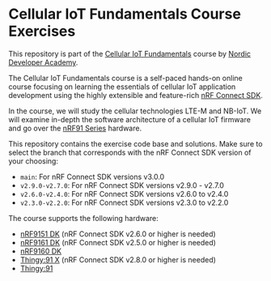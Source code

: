 # Cellular IoT Fundamentals Course Exercises
This repository is part of the [Cellular IoT Fundamentals](https://academy.nordicsemi.com/courses/cellular-iot-fundamentals/) course by [Nordic Developer Academy](https://academy.nordicsemi.com).

The Cellular IoT Fundamentals course is a self-paced hands-on online course focusing on learning the essentials of cellular IoT application development using the highly extensible and feature-rich [nRF Connect SDK](https://www.nordicsemi.com/Products/Development-software/nrf-connect-sdk). 

In the  course, we will study the cellular technologies LTE-M and NB-IoT. We will examine in-depth the software architecture of a cellular IoT firmware and go over the [nRF91 Series](https://www.nordicsemi.com/Products/Wireless/Low-power-cellular-IoT/Products?lang=en#infotabs) hardware.  

This repository contains the exercise code base and solutions. Make sure to select the branch that corresponds with the nRF Connect SDK version of your choosing:

 - <code>main</code>: For nRF Connect SDK versions v3.0.0
 - <code>v2.9.0-v2.7.0</code>: For nRF Connect SDK versions v2.9.0 - v2.7.0
 - <code>v2.6.0-v2.4.0</code>: For nRF Connect SDK versions v2.6.0 to v2.4.0
 - <code>v2.3.0-v2.2.0</code>: For nRF Connect SDK versions v2.3.0 to v2.2.0
 
 


The course supports the following hardware:
 - [nRF9151 DK](https://www.nordicsemi.com/Products/Development-hardware/nRF9151-DK) (nRF Connect SDK v2.6.0 or higher is needed)
 - [nRF9161 DK](https://www.nordicsemi.com/Products/Development-hardware/nRF9161-DK) (nRF Connect SDK v2.5.0 or higher is needed)
 - [nRF9160 DK](https://www.nordicsemi.com/Products/Development-hardware/nRF9160-DK)
 - [Thingy:91 X](https://www.nordicsemi.com/Products/Development-hardware/Nordic-Thingy-91-X) (nRF Connect SDK v2.8.0 or higher is needed)
 - [Thingy:91](https://www.nordicsemi.com/Products/Development-hardware/Nordic-Thingy-91)
